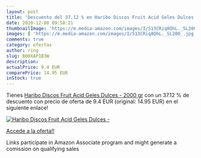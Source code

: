 ```yaml
---
layout: post
title: 'Descuento del 37.12 % en Haribo Discos Fruit Acid Geles Dulces - '
date: 2020-12-08 09:58:21
thumbnailImage: 'https://m.media-amazon.com/images/I/513CRiq8QhL._SL200_.jpg'
images: [ 'https://m.media-amazon.com/images/I/513CRiq8QhL._SL200_.jpg' ]
comments: true
category: ofertas
author: ring
slug: B00XAP1B3W
description:
actualPrice: 9.4 EUR
comparePrice: 14.95 EUR
inStock: true
---
```


Tienes [Haribo Discos Fruit Acid Geles Dulces - 2000 gr](https://www.amazon.es/dp/B00XAP1B3W/?tag=tolees-21) con un 37.12 % de descuento con precio de oferta de 9.4 EUR (original: 14.95 EUR) en el siguiente enlace!

[![Haribo Discos Fruit Acid Geles Dulces - ](https://m.media-amazon.com/images/I/513CRiq8QhL._SL200_.jpg)](https://www.amazon.es/dp/B00XAP1B3W/?tag=tolees-21)

[Accede a la oferta!!](https://www.amazon.es/dp/B00XAP1B3W/?tag=tolees-21)

Links participate in Amazon Associate program and might generate a comission on qualifying sales


